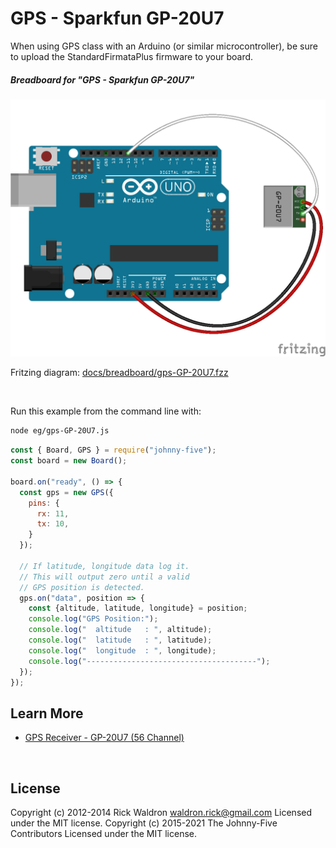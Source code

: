 <!--remove-start-->

# GPS - Sparkfun GP-20U7

<!--remove-end-->


When using GPS class with an Arduino (or similar microcontroller), be sure to upload the StandardFirmataPlus firmware to your board.





##### Breadboard for "GPS - Sparkfun GP-20U7"



![docs/breadboard/gps-GP-20U7.png](breadboard/gps-GP-20U7.png)<br>

Fritzing diagram: [docs/breadboard/gps-GP-20U7.fzz](breadboard/gps-GP-20U7.fzz)

&nbsp;




Run this example from the command line with:
```bash
node eg/gps-GP-20U7.js
```


```javascript
const { Board, GPS } = require("johnny-five");
const board = new Board();

board.on("ready", () => {
  const gps = new GPS({
    pins: {
      rx: 11,
      tx: 10,
    }
  });

  // If latitude, longitude data log it.
  // This will output zero until a valid
  // GPS position is detected.
  gps.on("data", position => {
    const {altitude, latitude, longitude} = position;
    console.log("GPS Position:");
    console.log("  altitude   : ", altitude);
    console.log("  latitude   : ", latitude);
    console.log("  longitude  : ", longitude);
    console.log("--------------------------------------");
  });
});

```









## Learn More

- [GPS Receiver - GP-20U7 (56 Channel)](https://www.sparkfun.com/products/13740)

&nbsp;

<!--remove-start-->

## License
Copyright (c) 2012-2014 Rick Waldron <waldron.rick@gmail.com>
Licensed under the MIT license.
Copyright (c) 2015-2021 The Johnny-Five Contributors
Licensed under the MIT license.

<!--remove-end-->
